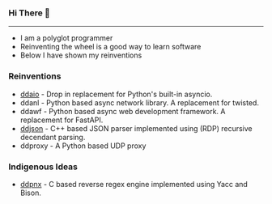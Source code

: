 ### Hi There 👋
---
- I am a polyglot programmer
- Reinventing the wheel is a good way to learn software
- Below I have shown my reinventions

### Reinventions

- [ddaio](https://github.com/DineshDevaraj/ddasynclib) - Drop in replacement for Python's built-in asyncio.
- ddanl - Python based async network library. A replacement for twisted.
- ddawf - Python based async web development framework. A replacement for FastAPI.
- [ddjson](https://github.com/DineshDevaraj/ddjson) - C++ based JSON parser implemented using (RDP) recursive decendant parsing.
- ddproxy - A Python based UDP proxy

### Indigenous Ideas

- [ddpnx](https://github.com/DineshDevaraj/ddjson) - C based reverse regex engine implemented using Yacc and Bison.
